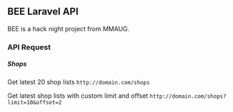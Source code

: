 ## BEE Laravel API

BEE is a hack night project from MMAUG.

### API Request

##### Shops

Get latest 20 shop lists `http://domain.com/shops`

Get latest shop lists with custom limit and offset `http://domain.com/shops?limit=10&offset=2`